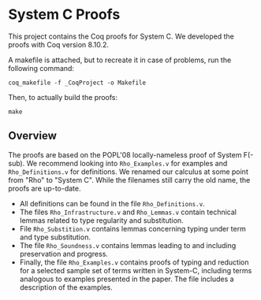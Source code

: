 # System C Proofs

This project contains the Coq proofs for System C.
We developed the proofs with Coq version 8.10.2.


A makefile is attached, but to recreate it in case of problems, run the following command:

    coq_makefile -f _CoqProject -o Makefile

Then, to actually build the proofs:

    make

## Overview

The proofs are based on the POPL'08 locally-nameless proof of System F(-sub). We recommend looking into `Rho_Examples.v` for examples and `Rho_Definitions.v` for definitions. We renamed our calculus at some point from "Rho" to "System C". While the filenames still carry the old name, the proofs are up-to-date.

- All definitions can be found in the file `Rho_Definitions.v`.
- The files `Rho_Infrastructure.v` and `Rho_Lemmas.v` contain technical lemmas related to type
  regularity and substitution.
- File `Rho_Substition.v` contains lemmas concerning typing under term and type substitution.
- The file `Rho_Soundness.v` contains lemmas leading to and including preservation and progress.
- Finally, the file `Rho_Examples.v` contains proofs of typing and reduction for a selected
  sample set of terms written in System-C, including terms analogous to examples presented in the paper. The file includes a description of the examples.
